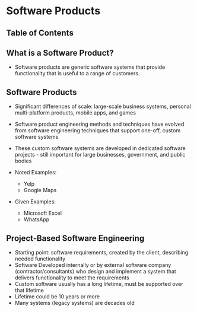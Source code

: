 # Software Products

## Table of Contents

## What is a Software Product?

- Software products are generic software systems that provide functionality that is useful to a range of customers. 

## Software Products

- Significant differences of scale: large-scale business systems, personal multi-platform products, mobile apps, and games
- Software product engineering methods and techniques have evolved from software engineering techniques that support one-off, custom software systems
- These custom software systems are developed in dedicated software projects - still important for large businesses, government, and public bodies

- Noted Examples:
    - Yelp
    - Google Maps

- Given Examples:
    - Microsoft Excel
    - WhatsApp

## Project-Based Software Engineering

- Starting point: software requirements, created by the client, describing needed functionality 
- Software Developed internally or by external software company (contractor/consultants) who design and implement a system that delivers functionality to meet the requirements
- Custom software usually has a long lifetime, must be supported over that lifetime
- Lifetime could be 10 years or more
- Many systems (legacy systems) are decades old
